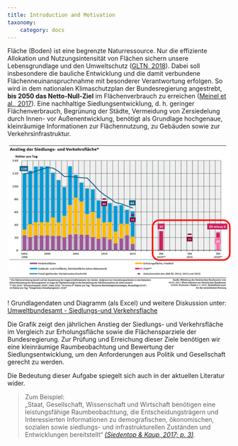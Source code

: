 ```yaml
---
title: Introduction and Motivation
taxonomy:
    category: docs
---
```


Fläche (Boden) ist eine begrenzte Naturressource. Nur die effiziente Allokation und Nutzungsintensität von Flächen sichern unsere Lebensgrundlage und den Umweltschutz ([GLTN, 2018](https://gltn.net/home/land-management-and-planning/#land-use-planning)). Dabei soll insbesondere die bauliche Entwicklung und die damit verbundene Flächenneuinanspruchnahme mit besonderer Verantwortung erfolgen. So wird in dem nationalen Klimaschutzplan der Bundesregierung angestrebt, **bis 2050 das Netto-Null-Ziel** im Flächenverbrauch zu erreichen ([Meinel et al., 2017](http://nbn-resolving.de/urn:nbn:de:bsz:14-qucosa2-172489)). Eine nachhaltige Siedlungsentwicklung, d. h. geringer Flächenverbrauch, Begrünung der Städte, Vermeidung von Zersiedelung durch Innen- vor Außenentwicklung, benötigt als Grundlage hochgenaue, kleinräumige Informationen zur Flächennutzung, zu Gebäuden sowie zur Verkehrsinfrastruktur.

[![abb_uba_30zeil](abb_uba_30zeil.png)](https://www.umweltbundesamt.de/daten/flaeche-boden-land-oekosysteme/flaeche/siedlungs-verkehrsflaeche#textpart-1)

! Grundlagendaten und Diagramm (als Excel) und weitere Diskussion unter: [Umweltbundesamt - Siedlungs-und Verkehrsflache](https://www.umweltbundesamt.de/daten/flaeche-boden-land-oekosysteme/flaeche/siedlungs-verkehrsflaeche#textpart-1)



Die Grafik zeigt den jährlichen Anstieg der Siedlungs- und Verkehrsfläche im Vergleich zur Erholungsfläche sowie die Flächensparziele  der Bundesregierung. Zur Prüfung und Erreichung dieser Ziele benötigen wir eine kleinräumige Raumbeobachtung und Bewertung der Siedlungsentwicklung, um den Anforderungen aus Politik und Gesellschaft gerecht zu werden.

Die Bedeutung dieser Aufgabe spiegelt sich auch in der aktuellen Literatur wider.

> Zum Beispiel: <br>
„Staat, Gesellschaft, Wissenschaft und Wirtschaft benötigen eine leistungsfähige Raumbeobachtung, die Entscheidungsträgern und Interessierten Informationen zu demografischen, ökonomischen, sozialen sowie siedlungs- und infrastrukturellen Zuständen und Entwicklungen bereitstellt“ <cite> [(Siedentop & Kaup, 2017; p. 3)](http://nbn-resolving.de/urn:nbn:de:bsz:14-qucosa2-211777).</cite>

